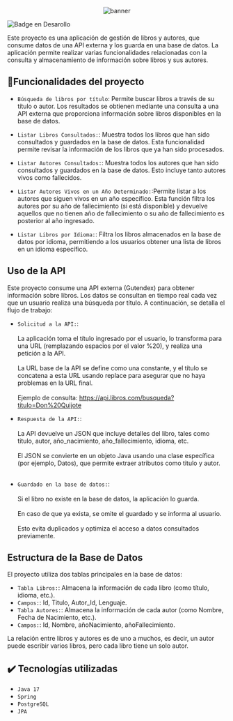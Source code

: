 <p align="center">
  <img src="https://github.com/user-attachments/assets/9a868d83-d76e-4708-a85b-756bd6a9c525" alt="banner">
</p>


 ![Badge en Desarollo](https://img.shields.io/badge/STATUS-TERMINADO-blue)

 Este proyecto es una aplicación de gestión de libros y autores, que consume datos de una API externa y los guarda en una base de datos. La aplicación permite realizar varias funcionalidades relacionadas con la consulta y almacenamiento de información sobre libros y sus autores.

 ## :hammer:Funcionalidades del proyecto
 - `Búsqueda de libros por título`: Permite buscar libros a través de su título o autor. Los resultados se obtienen mediante una consulta a una API externa que proporciona información sobre libros disponibles en la base de datos.

- `Listar Libros Consultados:`:  Muestra todos los libros que han sido consultados y guardados en la base de datos. Esta funcionalidad permite revisar la información de los libros que ya han sido procesados.

- `Listar Autores Consultados:`: Muestra todos los autores que han sido consultados y guardados en la base de datos. Esto incluye tanto autores vivos como fallecidos.
  
- `Listar Autores Vivos en un Año Determinado:`:Permite listar a los autores que siguen vivos en un año específico. Esta función filtra los autores por su año de fallecimiento (si está disponible) y devuelve aquellos que no tienen año de fallecimiento o su año de fallecimiento es posterior al año ingresado.

- `Listar Libros por Idioma:`: Filtra los libros almacenados en la base de datos por idioma, permitiendo a los usuarios obtener una lista de libros en un idioma específico.

## Uso de la API
Este proyecto consume una API externa (Gutendex) para obtener información sobre libros. Los datos se consultan en tiempo real cada vez que un usuario realiza una búsqueda por título. A continuación, se detalla el flujo de trabajo:
- `Solicitud a la API:`: <br> <br> La aplicación toma el título ingresado por el usuario, lo transforma para una URL (remplazando espacios por el valor %20), y realiza una petición a la API. <br><br>
La URL base de la API se define como una constante, y el título se concatena a esta URL usando replace para asegurar que no haya problemas en la URL final.<br><br>
Ejemplo de consulta: https://api.libros.com/busqueda?titulo=Don%20Quijote

- `Respuesta de la API:`: <br> <br>
La API devuelve un JSON que incluye detalles del libro, tales como titulo, autor, año_nacimiento, año_fallecimiento, idioma, etc. <br><br>
El JSON se convierte en un objeto Java usando una clase específica (por ejemplo, Datos), que permite extraer atributos como titulo y autor. <br> <br>

- `Guardado en la base de datos:`: <br> <br>
Si el libro no existe en la base de datos, la aplicación lo guarda. <br><br>
En caso de que ya exista, se omite el guardado y se informa al usuario. <br> <br>
Esto evita duplicados y optimiza el acceso a datos consultados previamente.

## Estructura de la Base de Datos
El proyecto utiliza dos tablas principales en la base de datos:
- `Tabla Libros:`: Almacena la información de cada libro (como título, idioma, etc.).
- `Campos:`: Id, Titulo, Autor_Id, Lenguaje.
- `Tabla Autores:`: Almacena la información de cada autor (como Nombre, Fecha de Nacimiento, etc.).
- `Campos:`: Id, Nombre, añoNacimiento, añoFallecimiento.

La relación entre libros y autores es de uno a muchos, es decir, un autor puede escribir varios libros, pero cada libro tiene un solo autor.

## ✔️ Tecnologías utilizadas
- `Java 17`
- `Spring`
- `PostgreSQL`
- `JPA`
